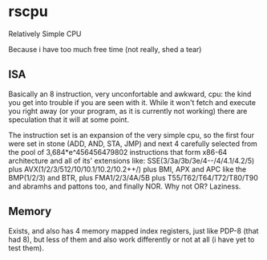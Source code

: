 # rscpu
Relatively Simple CPU

Because i have too much free time (not really, shed a tear)

## ISA
Basically an 8 instruction, very unconfortable and awkward, cpu: the kind you get into trouble if you are seen with it. While it won't fetch and execute you right away (or your program, as it is currently not working) there are speculation that it will at some point.

The instruction set is an expansion of the very simple cpu, so the first four were set in stone (ADD, AND, STA, JMP) and next 4 carefully selected from the pool of 3,684*e^456456479802 instructions that form x86-64 architecture and all of its' extensions like: SSE(3/3a/3b/3e/4--/4/4.1/4.2/5) plus AVX(1/2/3/512/10/10.1/10.2/10.2++/) plus BMI, APX and APC like the BMP(1/2/3) and BTR, plus FMA1/2/3/4A/5B plus T55/T62/T64/T72/T80/T90 and abramhs and pattons too, and finally NOR. Why not OR? Laziness.

## Memory
Exists, and also has 4 memory mapped index registers, just like PDP-8 (that had 8), but less of them and also work differently or not at all (i have yet to test them).

